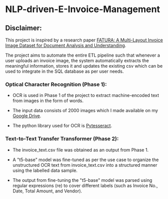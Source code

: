 # NLP-driven-E-Invoice-Management
## Disclaimer:
This project is inspired by a research paper [FATURA: A Multi-Layout Invoice Image Dataset for Document Analysis and Understanding](https://arxiv.org/abs/2311.11856).

The project aims to automate the entire ETL pipeline such that whenever a user uploads an invoice image, the system automatically extracts the meaningful information, stores it and updates the existing csv which can be used to integrate in the SQL database as per user needs.
### Optical Character Recognition (Phase 1):
- OCR is used in Phase 1 of the project to extract machine-encoded text from images in the form of words.
* The input data consists of 2000 images which I made available on my [Google Drive](https://drive.google.com/drive/folders/1yqt-ZLTuOulB_pD0jDSiM6N-LlfayzAz?usp=drive_link).
+ The python library used for OCR is [Pytesseract](https://pypi.org/project/pytesseract/).
### Text-to-Text Transfer Transformer (Phase 2):
- The invoice_text.csv file was obtained as an output from Phase 1.
* A "t5-base" model was fine-tuned as per the use case to organize the unstructured OCR text from invoice_text.csv into a structured manner using the labelled data sample.
+ The output from fine-tuning the "t5-base" model was parsed using regular expressions (re) to cover different labels (such as Invoice No., Date, Total Amount, and Vendor).
